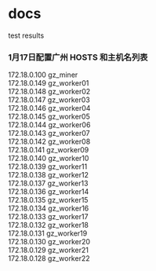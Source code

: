 # docs
test results
### 1月17日配置广州 HOSTS 和主机名列表
172.18.0.100 gz_miner  
172.18.0.149 gz_worker01  
172.18.0.148 gz_worker02  
172.18.0.147 gz_worker03  
172.18.0.146 gz_worker04  
172.18.0.145 gz_worker05  
172.18.0.144 gz_worker06  
172.18.0.143 gz_worker07   
172.18.0.142 gz_worker08  
172.18.0.141 gz_worker09  
172.18.0.140 gz_worker10  
172.18.0.139 gz_worker11  
172.18.0.138 gz_worker12  
172.18.0.137 gz_worker13  
172.18.0.136 gz_worker14  
172.18.0.135 gz_worker15  
172.18.0.134 gz_worker16  
172.18.0.133 gz_worker17  
172.18.0.132 gz_worker18   
172.18.0.131 gz_worker19  
172.18.0.130 gz_worker20  
172.18.0.129 gz_worker21   
172.18.0.128 gz_worker22  
  

